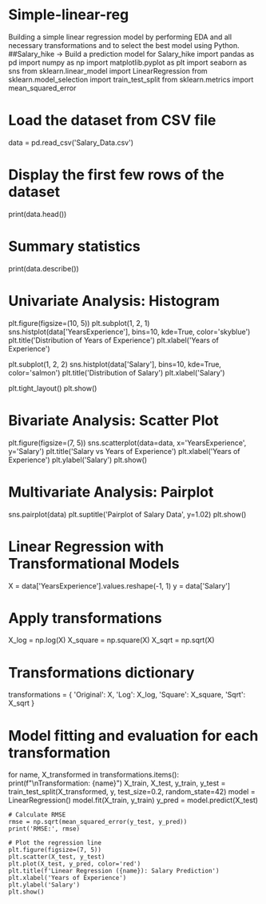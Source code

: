 # Simple-linear-reg
Building a simple linear regression model by performing EDA and all necessary transformations and to select the best model using Python.
##Salary_hike -> Build a prediction model for Salary_hike
import pandas as pd
import numpy as np
import matplotlib.pyplot as plt
import seaborn as sns
from sklearn.linear_model import LinearRegression
from sklearn.model_selection import train_test_split
from sklearn.metrics import mean_squared_error

# Load the dataset from CSV file
data = pd.read_csv('Salary_Data.csv')

# Display the first few rows of the dataset
print(data.head())

# Summary statistics
print(data.describe())

# Univariate Analysis: Histogram
plt.figure(figsize=(10, 5))
plt.subplot(1, 2, 1)
sns.histplot(data['YearsExperience'], bins=10, kde=True, color='skyblue')
plt.title('Distribution of Years of Experience')
plt.xlabel('Years of Experience')

plt.subplot(1, 2, 2)
sns.histplot(data['Salary'], bins=10, kde=True, color='salmon')
plt.title('Distribution of Salary')
plt.xlabel('Salary')

plt.tight_layout()
plt.show()

# Bivariate Analysis: Scatter Plot
plt.figure(figsize=(7, 5))
sns.scatterplot(data=data, x='YearsExperience', y='Salary')
plt.title('Salary vs Years of Experience')
plt.xlabel('Years of Experience')
plt.ylabel('Salary')
plt.show()

# Multivariate Analysis: Pairplot
sns.pairplot(data)
plt.suptitle('Pairplot of Salary Data', y=1.02)
plt.show()

# Linear Regression with Transformational Models
X = data['YearsExperience'].values.reshape(-1, 1)
y = data['Salary']

# Apply transformations
X_log = np.log(X)
X_square = np.square(X)
X_sqrt = np.sqrt(X)

# Transformations dictionary
transformations = {
    'Original': X,
    'Log': X_log,
    'Square': X_square,
    'Sqrt': X_sqrt
}

# Model fitting and evaluation for each transformation
for name, X_transformed in transformations.items():
    print(f"\nTransformation: {name}")
    X_train, X_test, y_train, y_test = train_test_split(X_transformed, y, test_size=0.2, random_state=42)
    model = LinearRegression()
    model.fit(X_train, y_train)
    y_pred = model.predict(X_test)

    # Calculate RMSE
    rmse = np.sqrt(mean_squared_error(y_test, y_pred))
    print('RMSE:', rmse)

    # Plot the regression line
    plt.figure(figsize=(7, 5))
    plt.scatter(X_test, y_test)
    plt.plot(X_test, y_pred, color='red')
    plt.title(f'Linear Regression ({name}): Salary Prediction')
    plt.xlabel('Years of Experience')
    plt.ylabel('Salary')
    plt.show()
